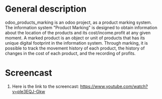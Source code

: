 # General description
odoo_products_marking is an odoo project, as a product marking system.
The information system "Product Marking" is designed to obtain information about the location of the products 
and its cost/income.profit at any given moment. A marked product is an object or unit of products that has its unique 
digital footprint in the information system. Through marking, it is possible to track the movement history of each product, 
the history of changes in the cost of each product, and the recording of profits.

# Screencast
1. Here is the link to the screencast: https://www.youtube.com/watch?v=ple3EQJ-Gkw
